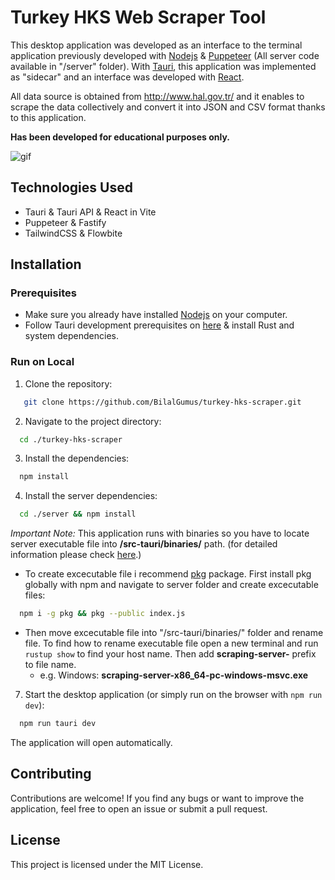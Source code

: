 # Turkey HKS Web Scraper Tool

This desktop application was developed as an interface to the terminal application previously developed with [Nodejs](https://nodejs.org/) & [Puppeteer](https://pptr.dev/) (All server code available in "/server" folder). With [Tauri](https://tauri.app/), this application was implemented as "sidecar" and an interface was developed with [React](https://react.dev/).

All data source is obtained from http://www.hal.gov.tr/ and it enables to scrape the data collectively and convert it into JSON and CSV format thanks to this application. 

**Has been developed for educational purposes only.**

![gif](https://github.com/BilalGumus/turkey-hks-scraper/assets/57847805/ff6db2c3-bd3f-40b5-81bc-c0e90cbf06ac)

## Technologies Used

- Tauri & Tauri API & React in Vite
- Puppeteer & Fastify
- TailwindCSS & Flowbite

## Installation

### Prerequisites
  - Make sure you already have installed [Nodejs](https://nodejs.org/) on your computer.
  - Follow Tauri development prerequisites on [here](https://tauri.app/v1/guides/getting-started/prerequisites) & install Rust and system dependencies.

### Run on Local

1. Clone the repository:

```bash
   git clone https://github.com/BilalGumus/turkey-hks-scraper.git
```

2. Navigate to the project directory:

```bash
  cd ./turkey-hks-scraper
```

3. Install the dependencies:

```bash
  npm install
```

4. Install the server  dependencies:
```bash
  cd ./server && npm install
```

*Important Note:* This application runs with binaries so you have to locate server executable file into **/src-tauri/binaries/** path. (for detailed information please check [here](https://tauri.app/v1/guides/building/sidecar/#__docusaurus_skipToContent_fallback).)

- To create excecutable file i recommend [pkg](https://www.npmjs.com/package/pkg) package. First install pkg globally with npm and navigate to server folder and create excecutable files:

```bash
  npm i -g pkg && pkg --public index.js
```

- Then move excecutable file into "/src-tauri/binaries/" folder and rename file. To find how to rename executable file open a new terminal and run `rustup show` to find your host name. Then add **scraping-server-** prefix to file name. 
  - e.g. Windows: **scraping-server-x86_64-pc-windows-msvc.exe**

7. Start the desktop application (or simply run on the browser with `npm run dev`):

```bash
  npm run tauri dev
```

The application will open automatically.

## Contributing
Contributions are welcome! If you find any bugs or want to improve the application, feel free to open an issue or submit a pull request.

## License
This project is licensed under the MIT License.
